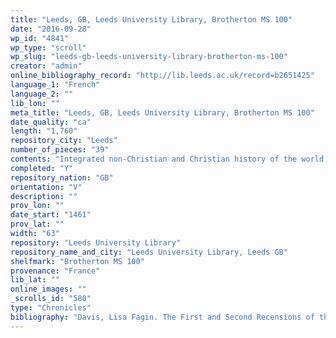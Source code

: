 ```yaml
---
title: "Leeds, GB, Leeds University Library, Brotherton MS 100"
date: "2016-09-28"
wp_id: "4841"
wp_type: "scroll"
wp_slug: "leeds-gb-leeds-university-library-brotherton-ms-100"
creator: "admin"
online_bibliography_record: "http://lib.leeds.ac.uk/record=b2651425"
language_1: "French"
language_2: ""
lib_lon: ""
meta_title: "Leeds, GB, Leeds University Library, Brotherton MS 100"
date_quality: "ca"
length: "1,760"
repository_city: "Leeds"
number_of_pieces: "39"
contents: "Integrated non-Christian and Christian history of the world from Creation to Louis XI of France."
completed: "Y"
repository_nation: "GB"
orientation: "V"
description: ""
prov_lon: ""
date_start: "1461"
prov_lat: ""
width: "63"
repository: "Leeds University Library"
repository_name_and_city: "Leeds University Library, Leeds GB"
shelfmark: "Brotherton MS 100"
provenance: "France"
lib_lat: ""
online_images: ""
_scrolls_id: "580"
type: "Chronicles"
bibliography: "Davis, Lisa Fagin. The First and Second Recensions of the Chronique Anonyme Universelle: Houghton MS Typ 41 and MS Fr 49. Cambridge, MA: Harvard University, 2009."
---
```



